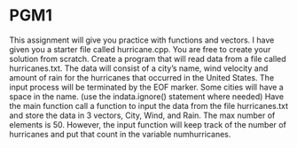 # PGM1
This assignment will give you practice with functions and vectors. I have given you a starter file called  hurricane.cpp. You are free to create your solution from scratch.  Create a program that will read data from a  file called hurricanes.txt.  The data will consist of a city’s name, wind velocity and amount of rain for the  hurricanes that occurred in the United States.  The input process will be terminated by the EOF marker. Some  cities will have a space in the name. (use the indata.ignore() statement where needed) Have the main function  call a function to input the data from the file hurricanes.txt and store the data in 3 vectors, City, Wind, and  Rain. The max number of elements is 50. However, the input function will keep track of the number of  hurricanes and put that count in the variable numhurricanes. 
